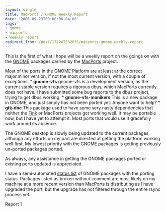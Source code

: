 ```yaml
---
layout: single
title: MacPorts / GNOME Weekly Report
date: '2006-09-23T00:00:00-04:00'
tags:
- gnome
- macports
- weekly report
redirect_from: /post/171247532835/macports-gnome-weekly-report
---
```

<p>This is the first of what I hope will be a weekly report on the goings on with the <a href="http://www.gnome.org">GNOME</a> packages carried by the <a href="http://www.macports.org">MacPorts</a> project.</p>

<p>Most of the ports in the GNOME Platform are at least at the correct major.minor version, if not the most current version, with a couple of exceptions:
* <strong>gnome-vfs</strong> gnome-vfs is a development version, as the current stable version requires a rigorous dbus, which MacPorts currently does not have. I have submitted some bug reports to the dbus project, trying to get dbus working.
* <strong>gnome-vfs-monikers</strong> This is a new package in GNOME, and just simply has not been ported yet. Anyone want to help?
* <strong>gtk-doc</strong> This package used to have some very nasty dependencies that neither the <a href="http://www.finkproject.org">Fink</a> or MacPorts projects got working well. It may be portable now, but I have yet to attempt it. Most ports that would use it gracefully work around its absence.</p>

<p>The GNOME desktop is slowly being updated to the current packages, although any efforts on my part are directed at getting the platform working well first. My lowest priority with the GNOME packages is getting previously un-ported packages ported.</p>

<p>As always, any assistance in getting the GNOME packages ported or existing ports updated is appreciated.</p>

<p>I have a semi-automated <a href="http://homepage.mac.com/rhwood/macports/gnome.html">status list</a> of GNOME packages with the porting status. Packages listed as broken without comment are most likely on my machine at a more recent version than MacPorts is distributing as I have upgraded the port, but the upgrade has not filtered through the entire rsync process yet.</p>

<p>Report 1</p>
